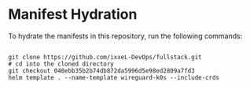 
# Manifest Hydration

To hydrate the manifests in this repository, run the following commands:

```shell

git clone https://github.com/ixxeL-DevOps/fullstack.git
# cd into the cloned directory
git checkout 048ebb35b2b74db872da5996d5e98ed2809a7fd3
helm template . --name-template wireguard-k0s --include-crds
```